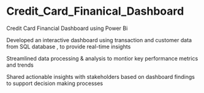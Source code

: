 # Credit_Card_Finanical_Dashboard
Credit Card Financial Dashboard using Power Bi

Developed an interactive dashboard using transaction and customer data from SQL 
database , to provide real-time insights

Streamlined data processing & analysis to montior key performance metrics
and trends

Shared actionable insights with stakeholders based on dashboard findings
to support decision making processes
